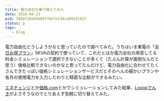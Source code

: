 ```yaml
---
title: 電力会社を乗り換えてみた
date: 2016-04-23
pid: 386bf38eb5b69f76e7e148cab92d1923
status: p
tags:
   - blog
---
```


電力自由化どうしようかなと思っていたので調べてみた。うちはいま東電の「[半日お得プラン][1]」5KVAの契約で使っていて、これだとほか電力会社の用意してる料金シミュレーションで選択できないことが多くて（たぶん計算が面倒なんだと思う）価格比較できないのかなと思ってたんだけど、電力自由化に合わせてたくさんできたっぽい価格シミュレーションサービスだとそのへんの細かいプランや各月の使用電力を入力したわりと精密な比較ができるみたい。

[エネチェンジ][2]とか[価格.com][3]とかでシミュレーションしてみた結果、[Looopでんき][4]がよさそうなのでとりあえず気軽に切り替えてみた。

[1]:	http://www.tepco.co.jp/ep/private/plan2/old09.html
[2]:	https://enechange.jp/
[3]:	http://kakaku.com/energy/simulation/
[4]:	https://looop-denki.com/low-v/